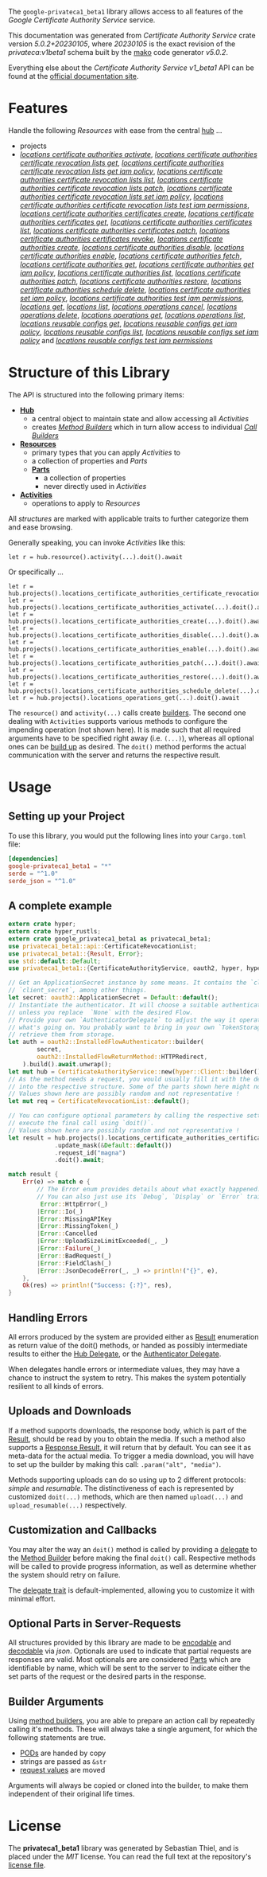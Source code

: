 <!---
DO NOT EDIT !
This file was generated automatically from 'src/generator/templates/api/README.md.mako'
DO NOT EDIT !
-->
The `google-privateca1_beta1` library allows access to all features of the *Google Certificate Authority Service* service.

This documentation was generated from *Certificate Authority Service* crate version *5.0.2+20230105*, where *20230105* is the exact revision of the *privateca:v1beta1* schema built by the [mako](http://www.makotemplates.org/) code generator *v5.0.2*.

Everything else about the *Certificate Authority Service* *v1_beta1* API can be found at the
[official documentation site](https://cloud.google.com/).
# Features

Handle the following *Resources* with ease from the central [hub](https://docs.rs/google-privateca1_beta1/5.0.2+20230105/google_privateca1_beta1/CertificateAuthorityService) ... 

* projects
 * [*locations certificate authorities activate*](https://docs.rs/google-privateca1_beta1/5.0.2+20230105/google_privateca1_beta1/api::ProjectLocationCertificateAuthorityActivateCall), [*locations certificate authorities certificate revocation lists get*](https://docs.rs/google-privateca1_beta1/5.0.2+20230105/google_privateca1_beta1/api::ProjectLocationCertificateAuthorityCertificateRevocationListGetCall), [*locations certificate authorities certificate revocation lists get iam policy*](https://docs.rs/google-privateca1_beta1/5.0.2+20230105/google_privateca1_beta1/api::ProjectLocationCertificateAuthorityCertificateRevocationListGetIamPolicyCall), [*locations certificate authorities certificate revocation lists list*](https://docs.rs/google-privateca1_beta1/5.0.2+20230105/google_privateca1_beta1/api::ProjectLocationCertificateAuthorityCertificateRevocationListListCall), [*locations certificate authorities certificate revocation lists patch*](https://docs.rs/google-privateca1_beta1/5.0.2+20230105/google_privateca1_beta1/api::ProjectLocationCertificateAuthorityCertificateRevocationListPatchCall), [*locations certificate authorities certificate revocation lists set iam policy*](https://docs.rs/google-privateca1_beta1/5.0.2+20230105/google_privateca1_beta1/api::ProjectLocationCertificateAuthorityCertificateRevocationListSetIamPolicyCall), [*locations certificate authorities certificate revocation lists test iam permissions*](https://docs.rs/google-privateca1_beta1/5.0.2+20230105/google_privateca1_beta1/api::ProjectLocationCertificateAuthorityCertificateRevocationListTestIamPermissionCall), [*locations certificate authorities certificates create*](https://docs.rs/google-privateca1_beta1/5.0.2+20230105/google_privateca1_beta1/api::ProjectLocationCertificateAuthorityCertificateCreateCall), [*locations certificate authorities certificates get*](https://docs.rs/google-privateca1_beta1/5.0.2+20230105/google_privateca1_beta1/api::ProjectLocationCertificateAuthorityCertificateGetCall), [*locations certificate authorities certificates list*](https://docs.rs/google-privateca1_beta1/5.0.2+20230105/google_privateca1_beta1/api::ProjectLocationCertificateAuthorityCertificateListCall), [*locations certificate authorities certificates patch*](https://docs.rs/google-privateca1_beta1/5.0.2+20230105/google_privateca1_beta1/api::ProjectLocationCertificateAuthorityCertificatePatchCall), [*locations certificate authorities certificates revoke*](https://docs.rs/google-privateca1_beta1/5.0.2+20230105/google_privateca1_beta1/api::ProjectLocationCertificateAuthorityCertificateRevokeCall), [*locations certificate authorities create*](https://docs.rs/google-privateca1_beta1/5.0.2+20230105/google_privateca1_beta1/api::ProjectLocationCertificateAuthorityCreateCall), [*locations certificate authorities disable*](https://docs.rs/google-privateca1_beta1/5.0.2+20230105/google_privateca1_beta1/api::ProjectLocationCertificateAuthorityDisableCall), [*locations certificate authorities enable*](https://docs.rs/google-privateca1_beta1/5.0.2+20230105/google_privateca1_beta1/api::ProjectLocationCertificateAuthorityEnableCall), [*locations certificate authorities fetch*](https://docs.rs/google-privateca1_beta1/5.0.2+20230105/google_privateca1_beta1/api::ProjectLocationCertificateAuthorityFetchCall), [*locations certificate authorities get*](https://docs.rs/google-privateca1_beta1/5.0.2+20230105/google_privateca1_beta1/api::ProjectLocationCertificateAuthorityGetCall), [*locations certificate authorities get iam policy*](https://docs.rs/google-privateca1_beta1/5.0.2+20230105/google_privateca1_beta1/api::ProjectLocationCertificateAuthorityGetIamPolicyCall), [*locations certificate authorities list*](https://docs.rs/google-privateca1_beta1/5.0.2+20230105/google_privateca1_beta1/api::ProjectLocationCertificateAuthorityListCall), [*locations certificate authorities patch*](https://docs.rs/google-privateca1_beta1/5.0.2+20230105/google_privateca1_beta1/api::ProjectLocationCertificateAuthorityPatchCall), [*locations certificate authorities restore*](https://docs.rs/google-privateca1_beta1/5.0.2+20230105/google_privateca1_beta1/api::ProjectLocationCertificateAuthorityRestoreCall), [*locations certificate authorities schedule delete*](https://docs.rs/google-privateca1_beta1/5.0.2+20230105/google_privateca1_beta1/api::ProjectLocationCertificateAuthorityScheduleDeleteCall), [*locations certificate authorities set iam policy*](https://docs.rs/google-privateca1_beta1/5.0.2+20230105/google_privateca1_beta1/api::ProjectLocationCertificateAuthoritySetIamPolicyCall), [*locations certificate authorities test iam permissions*](https://docs.rs/google-privateca1_beta1/5.0.2+20230105/google_privateca1_beta1/api::ProjectLocationCertificateAuthorityTestIamPermissionCall), [*locations get*](https://docs.rs/google-privateca1_beta1/5.0.2+20230105/google_privateca1_beta1/api::ProjectLocationGetCall), [*locations list*](https://docs.rs/google-privateca1_beta1/5.0.2+20230105/google_privateca1_beta1/api::ProjectLocationListCall), [*locations operations cancel*](https://docs.rs/google-privateca1_beta1/5.0.2+20230105/google_privateca1_beta1/api::ProjectLocationOperationCancelCall), [*locations operations delete*](https://docs.rs/google-privateca1_beta1/5.0.2+20230105/google_privateca1_beta1/api::ProjectLocationOperationDeleteCall), [*locations operations get*](https://docs.rs/google-privateca1_beta1/5.0.2+20230105/google_privateca1_beta1/api::ProjectLocationOperationGetCall), [*locations operations list*](https://docs.rs/google-privateca1_beta1/5.0.2+20230105/google_privateca1_beta1/api::ProjectLocationOperationListCall), [*locations reusable configs get*](https://docs.rs/google-privateca1_beta1/5.0.2+20230105/google_privateca1_beta1/api::ProjectLocationReusableConfigGetCall), [*locations reusable configs get iam policy*](https://docs.rs/google-privateca1_beta1/5.0.2+20230105/google_privateca1_beta1/api::ProjectLocationReusableConfigGetIamPolicyCall), [*locations reusable configs list*](https://docs.rs/google-privateca1_beta1/5.0.2+20230105/google_privateca1_beta1/api::ProjectLocationReusableConfigListCall), [*locations reusable configs set iam policy*](https://docs.rs/google-privateca1_beta1/5.0.2+20230105/google_privateca1_beta1/api::ProjectLocationReusableConfigSetIamPolicyCall) and [*locations reusable configs test iam permissions*](https://docs.rs/google-privateca1_beta1/5.0.2+20230105/google_privateca1_beta1/api::ProjectLocationReusableConfigTestIamPermissionCall)




# Structure of this Library

The API is structured into the following primary items:

* **[Hub](https://docs.rs/google-privateca1_beta1/5.0.2+20230105/google_privateca1_beta1/CertificateAuthorityService)**
    * a central object to maintain state and allow accessing all *Activities*
    * creates [*Method Builders*](https://docs.rs/google-privateca1_beta1/5.0.2+20230105/google_privateca1_beta1/client::MethodsBuilder) which in turn
      allow access to individual [*Call Builders*](https://docs.rs/google-privateca1_beta1/5.0.2+20230105/google_privateca1_beta1/client::CallBuilder)
* **[Resources](https://docs.rs/google-privateca1_beta1/5.0.2+20230105/google_privateca1_beta1/client::Resource)**
    * primary types that you can apply *Activities* to
    * a collection of properties and *Parts*
    * **[Parts](https://docs.rs/google-privateca1_beta1/5.0.2+20230105/google_privateca1_beta1/client::Part)**
        * a collection of properties
        * never directly used in *Activities*
* **[Activities](https://docs.rs/google-privateca1_beta1/5.0.2+20230105/google_privateca1_beta1/client::CallBuilder)**
    * operations to apply to *Resources*

All *structures* are marked with applicable traits to further categorize them and ease browsing.

Generally speaking, you can invoke *Activities* like this:

```Rust,ignore
let r = hub.resource().activity(...).doit().await
```

Or specifically ...

```ignore
let r = hub.projects().locations_certificate_authorities_certificate_revocation_lists_patch(...).doit().await
let r = hub.projects().locations_certificate_authorities_activate(...).doit().await
let r = hub.projects().locations_certificate_authorities_create(...).doit().await
let r = hub.projects().locations_certificate_authorities_disable(...).doit().await
let r = hub.projects().locations_certificate_authorities_enable(...).doit().await
let r = hub.projects().locations_certificate_authorities_patch(...).doit().await
let r = hub.projects().locations_certificate_authorities_restore(...).doit().await
let r = hub.projects().locations_certificate_authorities_schedule_delete(...).doit().await
let r = hub.projects().locations_operations_get(...).doit().await
```

The `resource()` and `activity(...)` calls create [builders][builder-pattern]. The second one dealing with `Activities` 
supports various methods to configure the impending operation (not shown here). It is made such that all required arguments have to be 
specified right away (i.e. `(...)`), whereas all optional ones can be [build up][builder-pattern] as desired.
The `doit()` method performs the actual communication with the server and returns the respective result.

# Usage

## Setting up your Project

To use this library, you would put the following lines into your `Cargo.toml` file:

```toml
[dependencies]
google-privateca1_beta1 = "*"
serde = "^1.0"
serde_json = "^1.0"
```

## A complete example

```Rust
extern crate hyper;
extern crate hyper_rustls;
extern crate google_privateca1_beta1 as privateca1_beta1;
use privateca1_beta1::api::CertificateRevocationList;
use privateca1_beta1::{Result, Error};
use std::default::Default;
use privateca1_beta1::{CertificateAuthorityService, oauth2, hyper, hyper_rustls, chrono, FieldMask};

// Get an ApplicationSecret instance by some means. It contains the `client_id` and 
// `client_secret`, among other things.
let secret: oauth2::ApplicationSecret = Default::default();
// Instantiate the authenticator. It will choose a suitable authentication flow for you, 
// unless you replace  `None` with the desired Flow.
// Provide your own `AuthenticatorDelegate` to adjust the way it operates and get feedback about 
// what's going on. You probably want to bring in your own `TokenStorage` to persist tokens and
// retrieve them from storage.
let auth = oauth2::InstalledFlowAuthenticator::builder(
        secret,
        oauth2::InstalledFlowReturnMethod::HTTPRedirect,
    ).build().await.unwrap();
let mut hub = CertificateAuthorityService::new(hyper::Client::builder().build(hyper_rustls::HttpsConnectorBuilder::new().with_native_roots().https_or_http().enable_http1().enable_http2().build()), auth);
// As the method needs a request, you would usually fill it with the desired information
// into the respective structure. Some of the parts shown here might not be applicable !
// Values shown here are possibly random and not representative !
let mut req = CertificateRevocationList::default();

// You can configure optional parameters by calling the respective setters at will, and
// execute the final call using `doit()`.
// Values shown here are possibly random and not representative !
let result = hub.projects().locations_certificate_authorities_certificate_revocation_lists_patch(req, "name")
             .update_mask(&Default::default())
             .request_id("magna")
             .doit().await;

match result {
    Err(e) => match e {
        // The Error enum provides details about what exactly happened.
        // You can also just use its `Debug`, `Display` or `Error` traits
         Error::HttpError(_)
        |Error::Io(_)
        |Error::MissingAPIKey
        |Error::MissingToken(_)
        |Error::Cancelled
        |Error::UploadSizeLimitExceeded(_, _)
        |Error::Failure(_)
        |Error::BadRequest(_)
        |Error::FieldClash(_)
        |Error::JsonDecodeError(_, _) => println!("{}", e),
    },
    Ok(res) => println!("Success: {:?}", res),
}

```
## Handling Errors

All errors produced by the system are provided either as [Result](https://docs.rs/google-privateca1_beta1/5.0.2+20230105/google_privateca1_beta1/client::Result) enumeration as return value of
the doit() methods, or handed as possibly intermediate results to either the 
[Hub Delegate](https://docs.rs/google-privateca1_beta1/5.0.2+20230105/google_privateca1_beta1/client::Delegate), or the [Authenticator Delegate](https://docs.rs/yup-oauth2/*/yup_oauth2/trait.AuthenticatorDelegate.html).

When delegates handle errors or intermediate values, they may have a chance to instruct the system to retry. This 
makes the system potentially resilient to all kinds of errors.

## Uploads and Downloads
If a method supports downloads, the response body, which is part of the [Result](https://docs.rs/google-privateca1_beta1/5.0.2+20230105/google_privateca1_beta1/client::Result), should be
read by you to obtain the media.
If such a method also supports a [Response Result](https://docs.rs/google-privateca1_beta1/5.0.2+20230105/google_privateca1_beta1/client::ResponseResult), it will return that by default.
You can see it as meta-data for the actual media. To trigger a media download, you will have to set up the builder by making
this call: `.param("alt", "media")`.

Methods supporting uploads can do so using up to 2 different protocols: 
*simple* and *resumable*. The distinctiveness of each is represented by customized 
`doit(...)` methods, which are then named `upload(...)` and `upload_resumable(...)` respectively.

## Customization and Callbacks

You may alter the way an `doit()` method is called by providing a [delegate](https://docs.rs/google-privateca1_beta1/5.0.2+20230105/google_privateca1_beta1/client::Delegate) to the 
[Method Builder](https://docs.rs/google-privateca1_beta1/5.0.2+20230105/google_privateca1_beta1/client::CallBuilder) before making the final `doit()` call. 
Respective methods will be called to provide progress information, as well as determine whether the system should 
retry on failure.

The [delegate trait](https://docs.rs/google-privateca1_beta1/5.0.2+20230105/google_privateca1_beta1/client::Delegate) is default-implemented, allowing you to customize it with minimal effort.

## Optional Parts in Server-Requests

All structures provided by this library are made to be [encodable](https://docs.rs/google-privateca1_beta1/5.0.2+20230105/google_privateca1_beta1/client::RequestValue) and 
[decodable](https://docs.rs/google-privateca1_beta1/5.0.2+20230105/google_privateca1_beta1/client::ResponseResult) via *json*. Optionals are used to indicate that partial requests are responses 
are valid.
Most optionals are are considered [Parts](https://docs.rs/google-privateca1_beta1/5.0.2+20230105/google_privateca1_beta1/client::Part) which are identifiable by name, which will be sent to 
the server to indicate either the set parts of the request or the desired parts in the response.

## Builder Arguments

Using [method builders](https://docs.rs/google-privateca1_beta1/5.0.2+20230105/google_privateca1_beta1/client::CallBuilder), you are able to prepare an action call by repeatedly calling it's methods.
These will always take a single argument, for which the following statements are true.

* [PODs][wiki-pod] are handed by copy
* strings are passed as `&str`
* [request values](https://docs.rs/google-privateca1_beta1/5.0.2+20230105/google_privateca1_beta1/client::RequestValue) are moved

Arguments will always be copied or cloned into the builder, to make them independent of their original life times.

[wiki-pod]: http://en.wikipedia.org/wiki/Plain_old_data_structure
[builder-pattern]: http://en.wikipedia.org/wiki/Builder_pattern
[google-go-api]: https://github.com/google/google-api-go-client

# License
The **privateca1_beta1** library was generated by Sebastian Thiel, and is placed 
under the *MIT* license.
You can read the full text at the repository's [license file][repo-license].

[repo-license]: https://github.com/Byron/google-apis-rsblob/main/LICENSE.md

